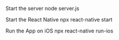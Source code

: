 Start the server
    node server.js

Start the React Native
    npx react-native start

Run the App on iOS
    npx react-native run-ios